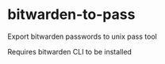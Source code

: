 # bitwarden-to-pass
Export bitwarden passwords to unix pass tool

Requires bitwarden CLI to be installed
